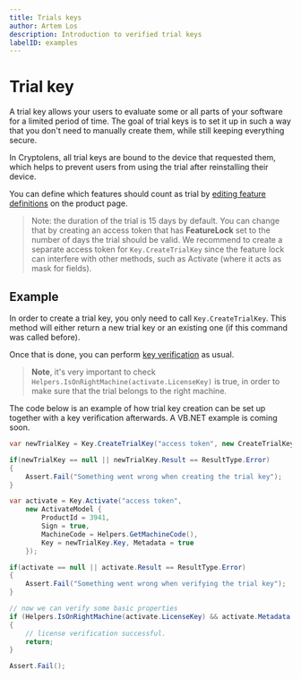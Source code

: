 ```yaml
---
title: Trials keys
author: Artem Los
description: Introduction to verified trial keys
labelID: examples
---
```


# Trial key

A trial key allows your users to evaluate some or all parts of your software for a limited period of time.
The goal of trial keys is to set it up in such a way that you don't need to manually create them, while still keeping everything secure.

In Cryptolens, all trial keys are bound to the device that requested them, which helps to prevent users from using the trial after reinstalling their device.

You can define which features should count as trial by [editing feature definitions](/web-interface/feature-definitions) on the product page.

> Note: the duration of the trial is 15 days by default. You can change that by creating an access token that has **FeatureLock** set to the number of days the trial should be valid. We recommend to create a separate access token for `Key.CreateTrialKey` since the feature lock can interfere with other methods, such as Activate (where it acts as mask for fields).

## Example

In order to create a trial key, you only need to call `Key.CreateTrialKey`. This method will either return a new trial key or an existing one (if this command was called before).

Once that is done, you can perform [key verification](/examples/key-verification) as usual.

> **Note**, it's very important to check `Helpers.IsOnRightMachine(activate.LicenseKey)` is true, in order to make sure that
the trial belongs to the right machine.

The code below is an example of how trial key creation can be set up together with a key verification afterwards. A VB.NET example is coming soon.

```cs
var newTrialKey = Key.CreateTrialKey("access token", new CreateTrialKeyModel { ProductId= 3941, MachineCode =Helpers.GetMachineCode() });

if(newTrialKey == null || newTrialKey.Result == ResultType.Error)
{
    Assert.Fail("Something went wrong when creating the trial key");
}

var activate = Key.Activate("access token", 
    new ActivateModel {
        ProductId = 3941,
        Sign = true,
        MachineCode = Helpers.GetMachineCode(),
        Key = newTrialKey.Key, Metadata = true
    });

if(activate == null || activate.Result == ResultType.Error)
{
    Assert.Fail("Something went wrong when verifying the trial key");
}

// now we can verify some basic properties
if (Helpers.IsOnRightMachine(activate.LicenseKey) && activate.Metadata.LicenseStatus.IsValid)
{
    // license verification successful.
    return;
}

Assert.Fail();
```
